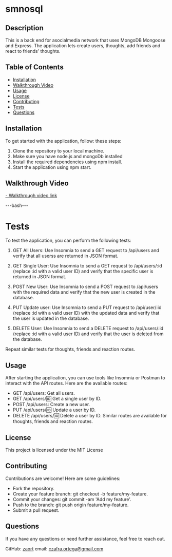 # smnosql

## Description

This is a back end for asocialmedia network that uses MongoDB Mongoose and Express. The application lets create users, thoughts, add friends and react to friends' thoughts.

## Table of Contents

- [Installation](#installation)
- [Walkthrough Video](#walkthrough-video)
- [Usage](#usage)
- [License](#license)
- [Contributing](#contributing)
- [Tests](#tests)
- [Questions](#questions)

## Installation

To get started with the application, follow: these steps:

1. Clone the repository to your local machine.
2. Make sure you have node.js and mongoDb installed
3. Install the required dependencies using npm install.
4. Start the application using npm start.

## Walkthrough Video

[- Walkthrough video link](https://drive.google.com/file/d/1f8pa5je9l5Z9A-jIqUayvWMymxx2qyvw/view)

---bash---
# Tests
To test the application, you can perform the following tests:

1. GET All Users: Use Insomnia to send a GET request to /api/users and verify that all userss are returned in JSON format.

2. GET Single User: Use Insomnia to send a GET request to /api/users/:id (replace :id with a valid user ID) and verify that the specific user is returned in JSON format.

3. POST New User: Use Insomnia to send a POST request to /api/users with the required data and verify that the new user is created in the database.

4. PUT Update user: Use Insomnia to send a PUT request to /api/user/:id (replace :id with a valid user ID) with the updated data and verify that the user is updated in the database.

5. DELETE User: Use Insomnia to send a DELETE request to /api/users/:id (replace :id with a valid user ID) and verify that the user is deleted from the database.

Repeat similar tests for thoughts, friends and reaction routes.

## Usage

After starting the application, you can use tools like Insomnia or Postman to interact with the API routes. Here are the available routes:
- GET /api/users: Get all users.
- GET /api/users/:id: Get a single user by ID.
- POST /api/users: Create a new user.
- PUT /api/users/:id: Update a user by ID.
- DELETE /api/users/:id: Delete a user by ID.
Similar routes are available for thoughts, friends and reaction routes.

## License
This project is licensed under the MIT License

## Contributing

Contributions are welcome! Here are some guidelines:

- Fork the repository.
- Create your feature branch: git checkout -b feature/my-feature.
- Commit your changes: git commit -am 'Add my feature'.
- Push to the branch: git push origin feature/my-feature.
- Submit a pull request.

## Questions 
If you have any questions or need further assistance, feel free to reach out.

GitHub: [zaort](https://github.com/zaort)
email: [czafra.ortega@gmail.com](mailto:czafra.ortega@gmail.com)
